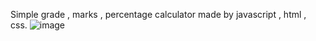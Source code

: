 Simple grade , marks , percentage calculator made by javascript , html , css.
![image](https://user-images.githubusercontent.com/98957603/152680443-062b4e96-9fcf-4f9a-914a-cd305c91c09e.png)

